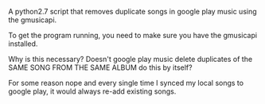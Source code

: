 A python2.7 script that removes duplicate songs in google play music using the gmusicapi.

To get the program running, you need to make sure you have the gmusicapi installed.

Why is this necessary? Doesn't google play music delete duplicates of the SAME SONG FROM THE SAME ALBUM do this by itself?

For some reason nope and every single time I synced my local songs to google play, it would always re-add existing songs.
